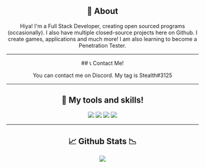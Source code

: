 <div align="center">
  
## 📝 About
  
Hiya! I'm a Full Stack Developer, creating open sourced programs (occasionally). I also have multiple closed-source projects here on Github. I create games, applications and much more! I am also learning to become a Penetration Tester.

  -------------------

<div align="center">
## 📞 Contact Me! 
  
You can contact me on Discord. My tag is Stealth#3125

  -------------------
  
## 👾 My tools and skills!
  
![](https://img.shields.io/badge/OS-Linux-informational?style=flat&logo=linux&logoColor=white&color=6aa6f8)
![](https://img.shields.io/badge/Editor-VS_Code-informational?style=flat&logo=visual-studio-code&logoColor=white&color=6aa6f8)
![](https://img.shields.io/badge/Code-JavaScript-informational?style=flat&logo=javascript&logoColor=white&color=6aa6f8)
![](https://img.shields.io/badge/Tools-Docker-informational?style=flat&logo=docker&logoColor=white&color=6aa6f8)

  -------------------
  
## 📈 Github Stats 📉
  
<img align="center" src="https://github-readme-stats.vercel.app/api/top-langs/?username=Stealthr&theme=dark" />
